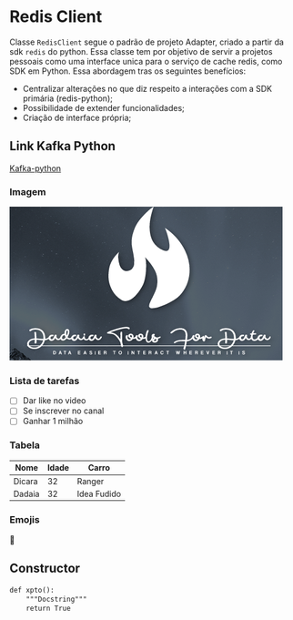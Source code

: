 # Redis Client


Classe `RedisClient` segue o padrão de projeto Adapter, criado a partir da sdk `redis` do python. Essa classe tem por objetivo de servir a projetos pessoais como uma interface unica para o serviço de cache redis, como SDK em Python. Essa abordagem tras os seguintes benefícios:

- Centralizar alterações no que diz respeito a interações com a SDK primária (redis-python);
- Possibilidade de extender funcionalidades;
- Criação de interface própria;

## Link Kafka Python

[Kafka-python](https://kafka-python.readthedocs.io/en/master/)

### Imagem
![Imagem](../img/logo.png)

### Lista de tarefas

- [ ] Dar like no video
- [ ] Se inscrever no canal
- [ ] Ganhar 1 milhão

### Tabela

|Nome|Idade|Carro|
|----|-----|------|
|Dicara|32|Ranger|
|Dadaia|32|Idea Fudido|


### Emojis

:snake:

## Constructor

```{.py3 hl_lines="1 3" linenums="55" title="meu_arquivo.py"}
def xpto():
    """Docstring"""
    return True
```